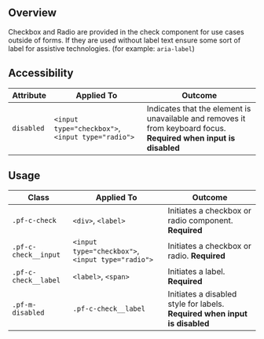 ## Overview

Checkbox and Radio are provided in the check component for use cases outside of forms. If they are used without label text ensure some sort of label for assistive technologies. (for example: `aria-label`)

## Accessibility

| Attribute | Applied To | Outcome |
| -- | -- | -- |
| `disabled` | `<input type="checkbox">`,`<input type="radio">` | Indicates that the element is unavailable and removes it from keyboard focus. **Required when input is disabled** |

## Usage

| Class | Applied To | Outcome |
| -- | -- | -- |
| `.pf-c-check` | `<div>`, `<label>` |  Initiates a checkbox or radio component. **Required**  |
| `.pf-c-check__input` | `<input type="checkbox">`,`<input type="radio">` |  Initiates a checkbox or radio. **Required**  |
| `.pf-c-check__label` | `<label>`, `<span>` |  Initiates a label. **Required**  |
| `.pf-m-disabled` | `.pf-c-check__label` |  Initiates a disabled style for labels. **Required when input is disabled** |